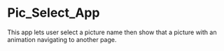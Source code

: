 # Pic_Select_App
This app lets user select a picture name  then show that a picture with an animation navigating to another page.
